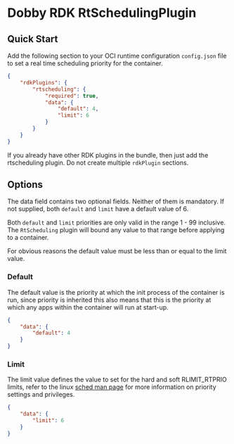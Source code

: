 # Dobby RDK RtSchedulingPlugin

## Quick Start

Add the following section to your OCI runtime configuration `config.json` file to set a real time scheduling priority for the container.

```json
{
    "rdkPlugins": {
        "rtscheduling": {
            "required": true,
            "data": {
                "default": 4,
                "limit": 6
            }
        }
    }
}
```
If you already have other RDK plugins in the bundle, then just add the rtscheduling plugin. Do not create multiple `rdkPlugin` sections.

## Options

The data field contains two optional fields. Neither of them is mandatory. If not supplied, both `default` and `limit` have a default value of 6.

Both `default` and `limit` priorities are only valid in the range 1 - 99 inclusive. The `RtScheduling` plugin will bound any value to that range before applying to a container.

For obvious reasons the default value must be less than or equal to the limit value.

### Default

The default value is the priority at which the init process of the container is run, since priority is inherited this also means that this is the priority at which any apps within the container will run at start-up.

```json
{
    "data": {
        "default": 4
    }
}
```

### Limit

The limit value defines the value to set for the hard and soft RLIMIT_RTPRIO limits, refer to the linux [sched man page](https://linux.die.net/man/2/sched_setscheduler) for more information on priority settings and privileges.

```json
{
    "data": {
        "limit": 6
    }
}
```